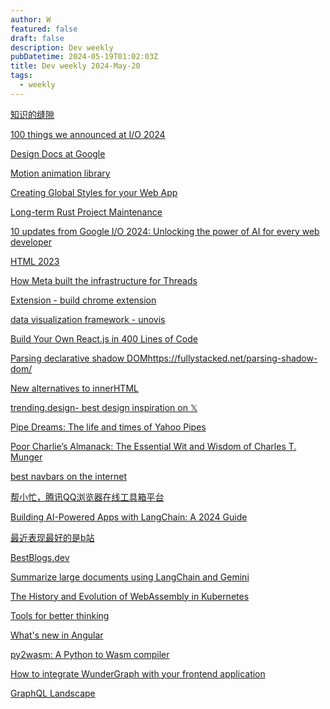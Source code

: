 ```yaml
---
author: W
featured: false
draft: false
description: Dev weekly
pubDatetime: 2024-05-19T01:02:03Z
title: Dev weekly 2024-May-20
tags:
  - weekly
---
```


[知识的缝隙](https://mp.weixin.qq.com/s/Nu16xFYIInSZN5hjW-avrw)

[100 things we announced at I/O 2024](https://blog.google/technology/ai/google-io-2024-100-announcements/)

[Design Docs at Google](https://www.industrialempathy.com/posts/design-docs-at-google/)

[Motion animation library](https://motion.dev/)

[Creating Global Styles for your Web App](https://dev.to/mirzaleka/creating-global-styles-for-your-web-app-3gcc?s=09&utm_source=pocket_reader)

[Long-term Rust Project Maintenance](https://corrode.dev/blog/long-term-rust-maintenance/?s=09&utm_source=pocket_reader)

[10 updates from Google I/O 2024: Unlocking the power of AI for every web developer](https://developer.chrome.com/blog/web-at-io24?linkId=9844208&utm_source=pocket_reader)

[HTML 2023](https://2023.stateofhtml.com/en-US)

[How Meta built the infrastructure for Threads](https://engineering.fb.com/2023/12/19/core-infra/how-meta-built-the-infrastructure-for-threads/)

[Extension - build chrome extension](https://extension.js.org/)

[data visualization framework - unovis](https://unovis.dev/)

[Build Your Own React.js in 400 Lines of Code](https://webdeveloper.beehiiv.com/p/build-react-400-lines-code)

[Parsing declarative shadow DOM]()https://fullystacked.net/parsing-shadow-dom/

[New alternatives to innerHTML](https://fullystacked.net/innerhtml-alternatives/)

[trending.design- best design inspiration on 𝕏](https://trending.design/)

[Pipe Dreams: The life and times of Yahoo Pipes](https://retool.com/pipes)

[Poor Charlie’s Almanack: The Essential Wit and Wisdom of Charles T. Munger](https://press.stripe.com/poor-charlies-almanack)

[best navbars on the internet](https://www.navbar.gallery/)

[帮小忙，腾讯QQ浏览器在线工具箱平台](https://tool.browser.qq.com/)

[Building AI-Powered Apps with LangChain: A 2024 Guide](https://blog.gopenai.com/building-ai-powered-apps-with-langchain-a-2024-guide-a21df1d26b6c)

[最近表现最好的是b站](https://mp.weixin.qq.com/s/0CplJPBCCoXhTuVst45jVA)

[BestBlogs.dev ](https://www.bestblogs.dev/)

[Summarize large documents using LangChain and Gemini](https://github.com/google/generative-ai-docs/blob/main/examples/gemini/python/langchain/Gemini_LangChain_Summarization_WebLoad.ipynb)

[The History and Evolution of WebAssembly in Kubernetes](https://www.fermyon.com/blog/history-and-evolution-of-webassembly-in-kubernetes)

[Tools for better thinking](https://untools.co/?s=09&utm_source=pocket_saves)

[What's new in Angular](https://www.youtube.com/watch?v=srP2P6j4Cqw)

[py2wasm: A Python to Wasm compiler](https://wasmer.io/posts/py2wasm-a-python-to-wasm-compiler)

[How to integrate WunderGraph with your frontend application](https://blog.logrocket.com/how-to-integrate-wundergraph-frontend-application/)

[GraphQL Landscape](https://landscape.graphql.org/)

[]()

[]()

[]()

[]()

[]()

[]()

[]()

[]()

[]()
